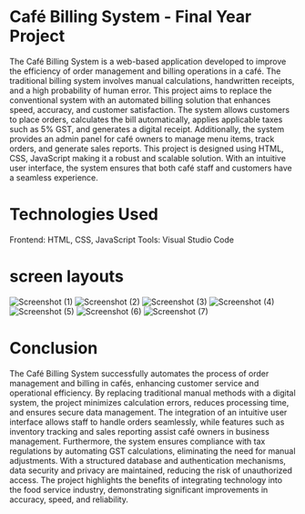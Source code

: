 #  Café Billing System - Final Year Project
The Café Billing System is a web-based application developed to improve the efficiency of order management and billing operations in a café. The traditional billing system involves manual calculations, handwritten receipts, and a high probability of human error. This project aims to replace the conventional system with an automated billing solution that enhances speed, accuracy, and customer satisfaction. The system allows customers to place orders, calculates the bill automatically, applies applicable taxes such as 5% GST, and generates a digital receipt. Additionally, the system provides an admin panel for café owners to manage menu items, track orders, and generate sales reports.
This project is designed using HTML, CSS, JavaScript making it a robust and scalable solution. With an intuitive user interface, the system ensures that both café staff and customers have a seamless experience.

# Technologies Used
 Frontend: HTML, CSS, JavaScript
 Tools: Visual Studio Code

 # screen layouts
 ![Screenshot (1)](https://github.com/user-attachments/assets/1b8d01d9-5410-407e-b98c-b636c5d9682e)
![Screenshot (2)](https://github.com/user-attachments/assets/1cc85eb5-8393-4576-9a62-78f4dead97e3)
![Screenshot (3)](https://github.com/user-attachments/assets/a05e1a01-059b-4232-a18c-33bcea30f36e)
![Screenshot (4)](https://github.com/user-attachments/assets/9284dc76-2270-446f-ba8d-6097a389bc56)
![Screenshot (5)](https://github.com/user-attachments/assets/6c059c44-633e-496c-ab11-e244436f4844)
![Screenshot (6)](https://github.com/user-attachments/assets/95675a8e-0a7d-4d79-8e43-8121aef912ac)
![Screenshot (7)](https://github.com/user-attachments/assets/4d58aaf8-92f9-492c-a445-d8460627c31c)

# Conclusion
The Café Billing System successfully automates the process of order management and billing in cafés, enhancing customer service and operational efficiency. By replacing traditional manual methods with a digital system, the project minimizes calculation errors, reduces processing time, and ensures secure data management. The integration of an intuitive user interface allows staff to handle orders seamlessly, while features such as inventory tracking and sales reporting assist café owners in business management.
Furthermore, the system ensures compliance with tax regulations by automating GST calculations, eliminating the need for manual adjustments. With a structured database and authentication mechanisms, data security and privacy are maintained, reducing the risk of unauthorized access. The project highlights the benefits of integrating technology into the food service industry, demonstrating significant improvements in accuracy, speed, and reliability.

  
